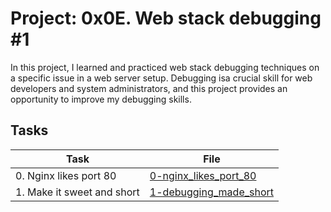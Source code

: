 # Project: 0x0E. Web stack debugging #1
In this project, I learned and practiced web stack debugging techniques on a specific issue in a web server setup. Debugging isa crucial skill for web developers and system administrators, and this project provides an opportunity to improve my debugging skills.

## Tasks

| Task | File |
| ---- | ---- |
| 0. Nginx likes port 80 | [0-nginx_likes_port_80](./0-nginx_likes_port_80) |
| 1. Make it sweet and short | [1-debugging_made_short](./1-debugging_made_short) |
